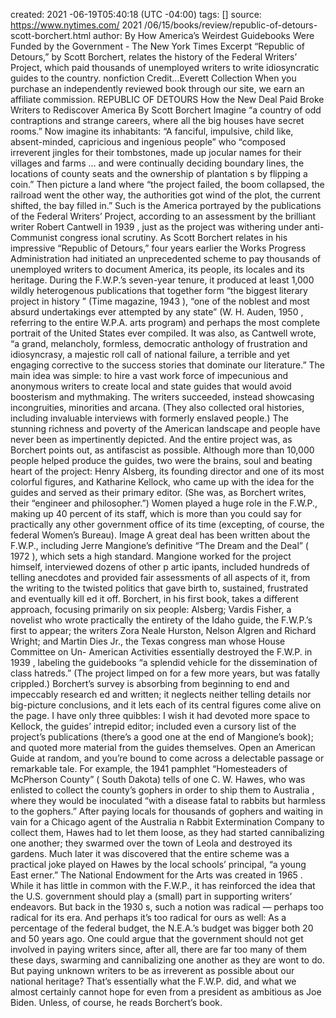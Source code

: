 created:  2021 -06-19T05:40:18 (UTC -04:00)
tags: []
source: https://www.nytimes.com/ 2021 /06/15/books/review/republic-of-detours-scott-borchert.html
author: By
How America’s Weirdest Guidebooks Were Funded by the Government - The  New York  Times
Excerpt
“Republic of Detours,” by Scott Borchert, relates the  history  of the Federal Writers’ Project, which paid thousands of unemployed writers to write idiosyncratic guides to the country.
nonfiction
Credit...Everett Collection
When you purchase an independently reviewed book through our site, we earn an affiliate commission.
REPUBLIC OF DETOURS
How the New Deal Paid Broke Writers to Rediscover America
By Scott Borchert
Imagine “a country of odd contraptions and strange careers, where all the big houses have secret rooms.” Now imagine its inhabitants: “A fanciful, impulsive,  child like, absent-minded, capricious and ingenious people” who “composed irreverent jingles for their tombstones, made up jocular names for their villages and farms … and were continually deciding boundary lines, the locations of county seats and the ownership of  plantation s by flipping a coin.” Then picture a land where “the project failed, the boom collapsed, the railroad went the other way, the authorities got wind of the plot, the current shifted, the bay filled in.”
Such is the America portrayed by the publications of the Federal Writers’ Project, according to an assessment by the brilliant writer Robert Cantwell in  1939 , just as the project was withering under anti-Communist  congress ional scrutiny. As Scott Borchert relates in his impressive “Republic of Detours,” four years earlier the Works Progress Administration had initiated an unprecedented scheme to pay thousands of unemployed writers to document America, its people, its locales and its heritage. During the F.W.P.’s seven-year tenure, it produced at least 1,000 wildly heterogenous publications that together form “the biggest literary project in  history ” (Time magazine,  1943 ), “one of the noblest and most absurd undertakings ever attempted by any state” (W. H. Auden,  1950 , referring to the entire W.P.A. arts program) and perhaps the most complete portrait of the  United States  ever compiled. It was also, as Cantwell wrote, “a grand, melancholy, formless, democratic anthology of frustration and idiosyncrasy, a majestic roll call of national failure, a terrible and yet engaging corrective to the success stories that dominate our literature.”
The main idea was simple: to hire a vast work force of impecunious and anonymous writers to create local and state guides that would avoid boosterism and mythmaking. The writers succeeded, instead showcasing incongruities, minorities and arcana. (They also collected oral histories, including invaluable interviews with formerly enslaved people.) The stunning richness and poverty of the  American  landscape and people have never been as impertinently depicted. And the entire project was, as Borchert points out, as antifascist as possible.
Although more than 10,000 people helped produce the guides, two were the brains, soul and beating heart of the project: Henry Alsberg, its founding director and one of its most colorful figures, and Katharine Kellock, who came up with the idea for the guides and served as their primary editor. (She was, as Borchert writes, their “engineer and philosopher.”) Women played a huge role in the F.W.P., making up 40 percent of its staff, which is more than you could say for practically any other  government  office of its time (excepting, of course, the federal Women’s Bureau).
Image
A great deal has been written about the F.W.P., including Jerre Mangione’s definitive “The Dream and the Deal” ( 1972 ), which sets a high standard. Mangione worked for the project himself, interviewed dozens of other p artic ipants, included hundreds of telling anecdotes and provided fair assessments of all aspects of it, from the writing to the twisted politics that gave birth to, sustained, frustrated and eventually  kill ed it off.
Borchert, in his first book, takes a different approach, focusing primarily on six people: Alsberg; Vardis Fisher, a novelist who wrote practically the entirety of the Idaho guide, the F.W.P.’s first to appear; the writers Zora Neale Hurston, Nelson Algren and Richard Wright; and Martin Dies Jr., the Texas  congress man whose House Committee on Un- American  Activities essentially destroyed the F.W.P. in  1939 , labeling the guidebooks “a splendid vehicle for the dissemination of class hatreds.” (The project limped on for a few more years, but was fatally crippled.)
Borchert’s survey is absorbing from beginning to end and impeccably  research ed and written; it neglects neither telling details nor big-picture conclusions, and it lets each of its central figures come alive on the page. I have only three quibbles: I wish it had devoted more space to Kellock, the guides’ intrepid editor; included even a cursory list of the project’s publications (there’s a good one at the end of Mangione’s book); and quoted more material from the guides themselves.
Open an  American  Guide at random, and you’re bound to come across a delectable passage or remarkable tale. For example, the  1941  pamphlet “Homesteaders of McPherson County” ( South  Dakota) tells of one C. W. Hawes, who was enlisted to collect the county’s gophers in order to ship them to  Australia , where they would be inoculated “with a disease fatal to rabbits but harmless to the gophers.” After paying locals for thousands of gophers and waiting in vain for a Chicago agent of the  Australia n Rabbit Extermination Company to collect them, Hawes had to let them loose, as they had started cannibalizing one another; they swarmed over the town of Leola and destroyed its gardens. Much later it was discovered that the entire scheme was a practical joke played on Hawes by the local schools’ principal, “a young  East erner.”
The National Endowment for the Arts was created in  1965 . While it has little in common with the F.W.P., it has reinforced the idea that the U.S.  government  should play a (small) part in supporting writers’ endeavors. But back in the  1930 s, such a notion was radical — perhaps too radical for its era. And perhaps it’s too radical for ours as well: As a percentage of the federal budget, the N.E.A.’s budget was bigger both 20 and 50 years ago. One could argue that the  government  should not get involved in paying writers since, after all, there are far too many of them these days, swarming and cannibalizing one another as they are wont to do. But paying unknown writers to be as irreverent as possible about our national heritage? That’s essentially what the F.W.P. did, and what we almost certainly cannot hope for even from a president as ambitious as Joe Biden.
Unless, of course, he reads Borchert’s book.
